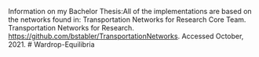 Information on my Bachelor Thesis:All of the implementations are based on the networks found in:
Transportation Networks for Research Core Team. Transportation Networks for Research. https://github.com/bstabler/TransportationNetworks. Accessed October, 2021. # Wardrop-Equilibria
